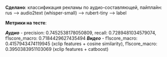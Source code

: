 **Сделано**: классификация рекламы по аудио-составляющей, пайплайн: rus --> audio2text (whisper-small) --> rubert-tiny --> label

**Метрики на тесте**: 

***Аудио*** - precision: 0.7452538178050809, recall: 0.7289481034579074, f1score_macro: 0.7184429627435494
***Видео*** - f1score_macro: 0.4157943474119945 (xclip features + cosine similarity), f1score_macro: 0.3950383951103069 (xclip features + catboost)
